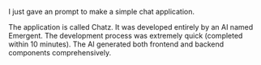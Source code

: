 I just gave an prompt to make a simple chat application.

The application is called Chatz. It was developed entirely by an AI named Emergent. The development process was extremely quick (completed within 10 minutes). The AI generated both frontend and backend components comprehensively.

